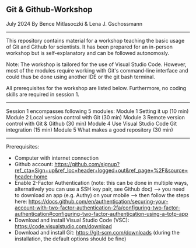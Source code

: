 ## Git & Github-Workshop

July 2024
By Bence Mitlasoczki & Lena J. Gschossmann

------------------------------------------
This repository contains material for a workshop teaching the basic usage of Git and Github for scientists.
It has been prepared for an in-person workshop but is self-explanatory and can be followed autonomosly.

Note: The workshop is tailored for the use of Visual Studio Code. However, most of the modules require working with Git's command-line interface and could thus be done using another IDE or the git bash terminal.

All prerequisites for the workshop are listed below. Furthermore, no coding skills are required in session 1.


------------------------------------------
Session 1 encompasses following 5 modules:
    Module 1    Setting it up (10 min)
    Module 2	Local version control with Git (30 min)
    Module 3	Remote version control with Git & Github (30 min) 
    Module 4	Use Visual Studio Code Git integration (15 min)
    Module 5	What makes a good repository (30 min)


------------------------------------------
Prerequisites:
- Computer with internet connection
- Github account: https://github.com/signup?ref_cta=Sign+up&ref_loc=header+logged+out&ref_page=%2F&source=header-home
- Enable 2-Factor Authentication (note: this can be done in multiple ways, alternatively you can use a SSH key pair, see Github doc)
    --> you need to download an app (e.g. Authy) on your mobile
    --> then follow the steps here: https://docs.github.com/en/authentication/securing-your-account-with-two-factor-authentication-2fa/configuring-two-factor-authentication#configuring-two-factor-authentication-using-a-totp-app
- Download and install Visual Studio Code (VSC): https://code.visualstudio.com/download
- Download and install Git: https://git-scm.com/downloads (during the installation, the default options should be fine)

